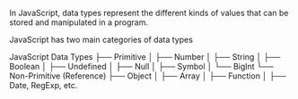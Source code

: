 In JavaScript, data types represent the different kinds of values that can be stored and manipulated in a program. 

JavaScript has two main categories of data types

JavaScript Data Types
├── Primitive
│   ├── Number
│   ├── String
│   ├── Boolean
│   ├── Undefined
│   ├── Null
│   ├── Symbol
│   └── BigInt
└── Non-Primitive (Reference)
    ├── Object
    │   ├── Array
    │   ├── Function
    │   ├── Date, RegExp, etc.
